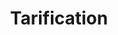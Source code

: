 ---
title: Tarification
layout: pricing
draft: false
plans:
- title: Niveau Débutant
  subtitle: Pour un mois d’engagement
  price: 25
  type: mois
  features:
    -  Les bases de LSF
    -  Vidéos de mise en situation
    -  Quiz
  button:
    label: Je choisis cette formule
    link: "/contact"

- title: Niveau Pro
  subtitle: Pour un mois d’engagement
  price: 70
  type: mois
  recommended: true
  features:
    - Les bases des LSF
    - Vidéos de mise en situation
    - Quiz
    - Vidéos tutos
    - 24h Service
    - Vidéo de mise en pratique
    - Coach Privé
    
  button:
    label: Je choisis cette formule
    link: "/contact"


- title: Niveau Avancé
  subtitle: Pour un mois d’engagement
  price: 40
  type: mois
  features:
    - Vidéos de mise en situation
    - Quiz
    - Vidéos tutos
  button:
    label: Je choisis cette formule
    link: "/contact"

#     plans:
# - title: Cours particulier
#   subtitle: Pour un cours d’une durée de 45 min
#   price: 25
#   features:
#     - Express Service
#     - Customs Clearance
#     - Time-Critical Services
#   button:
#     label: Je choisis cette formule
#     link: "/contact"


# - title: Forfait de 10 cours particuliers
#   subtitle: Pour un cours d’une durée de 45 min
#   price: 200
#   features:
#     - Express Service
#     - Customs Clearance
#   button:
#     label: Je choisis cette formule
#     link: "/contact"


call_to_action:
  title: Besoin d'un plan plus grand?
  content: "Consultez nos offres et choisissez la formule qui vous corresponde le mieux.  Grâce à nos partenaires, vous avez également la possibilité de mobiliser votre compte CPF pour cette formation"
  image: '/images/payment.svg'
  button:
    enable: true
    label: "Contactez-nous"
    link: "/contact"
    
---